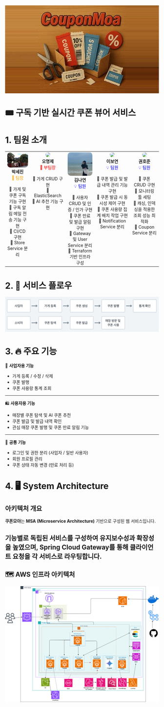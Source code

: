 ![배너 이미지](./images/couponmoa_banner.png)
# 🎟️ 구독 기반 실시간 쿠폰 뷰어 서비스
# 1. 팀원 소개
<table>
  <tr>
    <td width="200" align="center" valign="top">
      <img src="./images/profile_sejin.jpg" width="100%" style="border-radius:10px;"><br/>
      <b>박세진</b><br/>
      <span style="color: orange;">🪪 팀장</span><br/><br/>
      📌 가게 및 쿠폰 구독 기능 구현<br/>
      📌 구독 알림 메일 전송 기능 구현<br/>
      📌 CI/CD 구현<br/>
      📌 Store Service 분리
    </td>
    <td width="200" align="center" valign="top">
      <img src="https://your-image-url.com/oh.jpg" width="100%" style="border-radius:10px;"><br/>
      <b>오명제</b><br/>
      <span style="color: red;">🧱 부팀장</span><br/><br/>
      📌 가게 CRUD 구현<br/>
      📌 ElasticSearch<br/>
      📌 AI 추천 기능 구현
    </td>
    <td width="200" align="center" valign="top">
      <img src="./images/profile_nayeon.png" width="100%" style="border-radius:10px;"><br/>
      <b>김나연</b><br/>
      <span style="color: blue;">💡 팀원</span><br/><br/>
      📌 사용자 CRUD 및 인증 / 인가 구현<br/>
      📌 쿠폰 만료 및 발급 알림 구현<br/>
      📌 Gateway 및 User Service 분리<br/>
      📌 Terraform 기반 인프라 구성
    </td>
    <td width="200" align="center" valign="top">
      <img src="https://your-image-url.com/kim.jpg" width="100%" style="border-radius:10px;"><br/>
      <b>이보연</b><br/>
      <span style="color: blue;">💡 팀원</span><br/><br/>
      📌 쿠폰 발급 및 발급 내역 관리 기능 구현<br/>
      📌 쿠폰 발급 시 동시성 제어 구현<br/>
      📌 쿠폰 사용량 집계 배치 작업 구현<br/>
      📌 Notification Service 분리
    </td>
        <td width="200" align="center" valign="top">
      <img src="https://your-image-url.com/kim.jpg" width="100%" style="border-radius:10px;"><br/>
      <b>권호준</b><br/>
      <span style="color: blue;">💡 팀원</span><br/><br/>
      📌 쿠폰 CRUD 구현<br/>
      📌 모니터링 툴 세팅<br/>
      📌 캐싱, 인덱싱을 적용한 조회 성능 최적화<br/>
      📌 Coupon Service 분리
    </td>
  </tr>
</table>

# 2. 🔁 서비스 플로우

![서비스플로우 이미지](./images/service_flow.png)

# 3. 🔥 주요 기능
👤 **사업자용 기능**
- 가게 등록 / 수정 / 삭제
- 쿠폰 발행
- 쿠폰 사용랑 통계 조회
---
🛍️ **사용자용 기능**

- 매장별 쿠폰 탐색 및 AI 쿠폰 추천
- 쿠폰 발급 및 발급 내역 확인
- 관심 매장 쿠폰 발행 및 쿠폰 만료 알림 기능
---
🧭 **공통 기능**

- 로그인 및 권한 분리 (사업자 / 일반 사용자)
- 회원 프로필 관리
- 쿠폰 상태 자동 변경 (만료 처리 등)
# 4. 🖥️ System Architecture

## 아키텍처 개요
**쿠폰모아**는 **MSA (Microservice Architecture)** 기반으로 구성된 웹 서비스입니다. 

기능별로 독립된 서비스를 구성하여 **유지보수성과 확장성**을 높였으며, **Spring Cloud Gateway**를 통해 클라이언트 요청을 각 서비스로 라우팅합니다.
---
## 🗺️ AWS 인프라 아키텍처
![인프라 아키텍처 이미지](./images/AWS_infra_architecture.png)
